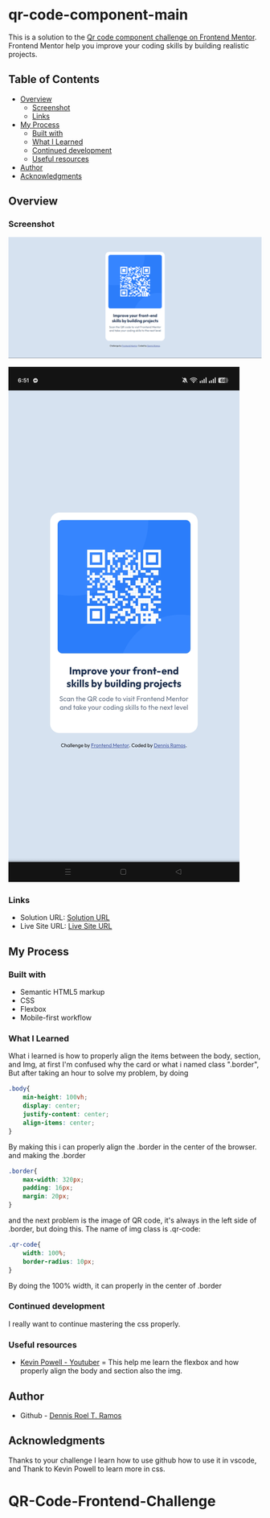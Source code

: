 # qr-code-component-main

This is a solution to the [Qr code component challenge on Frontend Mentor](https://www.frontendmentor.io/challenges/qr-code-component-iux_sIO_H). Frontend Mentor help you improve your coding skills by building realistic projects.

## Table of Contents

- [Overview](#overview)
    - [Screenshot](#screenshot)
    - [Links](#links)
- [My Process](#my-process)
    - [Built with](#built-with)
    - [What I Learned](#what-i-learn)
    - [Continued development](#continued-development)
    - [Useful resources](#useful-resources)
- [Author](#author)
- [Acknowledgments](#acknowledgments)

## Overview


### Screenshot

[![Desktop Screenshot](images/Qr-code-desktop.png)](![Your_Live_Site_URL_Here](https://github.com/Nicqq001/qr-code-component-main/blob/main/images/Qr-code-desktop.png))

[![Mobile Screenshot](images/Qr-code-Mobile.jpg)](![Your_Live_Site_URL_Here](https://github.com/Nicqq001/qr-code-component-main/blob/main/images/Qr-code-Mobile.jpg))


### Links

- Solution URL: [Solution URL](https://github.com/Nicqq001/qr-code-component-main?tab=readme-ov-file)
- Live Site URL: [Live Site URL](https://nicqq001.github.io/qr-code-component-main/)


## My Process

### Built with

- Semantic HTML5 markup
- CSS
- Flexbox
- Mobile-first workflow

### What I Learned

What i learned is how to properly align the items between the body, section, and Img, at first I'm confused why the card or what i named class ".border", But after taking an hour to solve my problem, by doing

```css
.body{
    min-height: 100vh;
    display: center;
    justify-content: center;
    align-items: center;
}
```
By making this i can properly align the .border in the center of the browser. and making the .border

```css
.border{
    max-width: 320px;
    padding: 16px;
    margin: 20px;
}
```
and the next problem is the image of QR code, it's always in the left side of .border, but doing
this. The name of img class is .qr-code:

```css
.qr-code{
    width: 100%;
    border-radius: 10px;
}
```
By doing the 100% width, it can properly in the center of .border

### Continued development

I really want to continue mastering the css properly.

### Useful resources

- [Kevin Powell - Youtuber](https://www.youtube.com/@KevinPowell/videos) = This help me learn the flexbox and how properly align the body and section also the img.


## Author

- Github - [Dennis Roel T. Ramos](https://github.com/Nicqq001)


## Acknowledgments

Thanks to your challenge I learn how to use github how to use it in vscode, and Thank to Kevin Powell to
learn more in css.

# QR-Code-Frontend-Challenge
